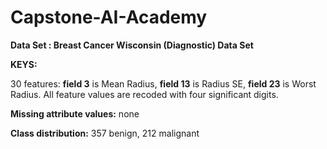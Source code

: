 # Capstone-AI-Academy

**Data Set : Breast Cancer Wisconsin (Diagnostic) Data Set**


**KEYS:**

30 features: **field 3** is Mean Radius, **field 13** is Radius SE, **field 23** is Worst Radius.
All feature values are recoded with four significant digits.

**Missing attribute values:** none

**Class distribution:** 357 benign, 212 malignant
